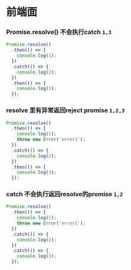 # 前端面

### Promise.resolve() 不会执行catch `1,3`
```js
Promise.resolve()
  .then(() => {
    console.log(1);
  })
  .catch(() => {
    console.log(2);
  })
  .then(() => {
    console.log(3);
  });
```
### resolve 里有异常返回reject promise `1,2,3`
```js
Promise.resolve()
  .then(() => {
    console.log(1);
    throw new Error('error1');
  })
  .catch(() => {
    console.log(2);
  })
  .then(() => {
    console.log(3);
  });

```

### catch 不会执行返回resolve的promise `1,2`
```js
Promise.resolve()
  .then(() => {
    console.log(1);
    throw new Error('error1');
  })
  .catch(() => {
    console.log(2);
  })
  .catch(() => {
    console.log(3);
  });
```
